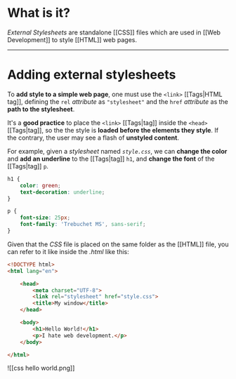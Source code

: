 # What is it?
*External Stylesheets* are standalone [[CSS]] files which are used in [[Web Development]] to style [[HTML]] web pages.
___
# Adding external stylesheets

To **add style to a simple web page**, one must use the `<link>` [[Tags|HTML tag]], defining the `rel` *attribute* as `"stylesheet"` and the `href` *attribute* as the **path to the stylesheet**. 

It's a **good practice** to place the `<link>` [[Tags|tag]] inside the `<head>` [[Tags|tag]], so the the style is **loaded before the elements they style**. If the contrary, the user may see a flash of **unstyled content**.

For example, given a *stylesheet* named *`style.css`*, we can **change the color** and **add an underline** to the [[Tags|tag]] `h1`, and **change the font** of the [[Tags|tag]] `p`. 

```css
h1 {
	color: green;
	text-decoration: underline;
}

p {
	font-size: 25px;
	font-family: 'Trebuchet MS', sans-serif;
}
```

Given that the *CSS* file is placed on the same folder as the [[HTML]] file, you can refer to it like inside the *.html* like this:

```html
<!DOCTYPE html>
<html lang="en">

	<head>
		<meta charset="UTF-8">
		<link rel="stylesheet" href="style.css">
		<title>My window</title>
	</head>

	<body>
		<h1>Hello World!</h1>
		<p>I hate web development.</p>
	</body>

</html>
```

![[css hello world.png]]
